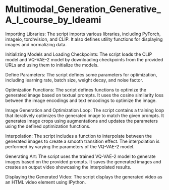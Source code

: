 # Multimodal_Generation_Generative_A_I_course_by_Ideami

Importing Libraries: The script imports various libraries, including PyTorch, imageio, torchvision, and CLIP. It also defines utility functions for displaying images and normalizing data.

Initializing Models and Loading Checkpoints: The script loads the CLIP model and VQ-VAE-2 model by downloading checkpoints from the provided URLs and using them to initialize the models.

Define Parameters: The script defines some parameters for optimization, including learning rate, batch size, weight decay, and noise factor.

Optimization Functions: The script defines functions to optimize the generated image based on textual prompts. It uses the cosine similarity loss between the image encodings and text encodings to optimize the image.

Image Generation and Optimization Loop: The script contains a training loop that iteratively optimizes the generated image to match the given prompts. It generates image crops using augmentations and updates the parameters using the defined optimization functions.

Interpolation: The script includes a function to interpolate between the generated images to create a smooth transition effect. The interpolation is performed by varying the parameters of the VQ-VAE-2 model.

Generating Art: The script uses the trained VQ-VAE-2 model to generate images based on the provided prompts. It saves the generated images and creates an output video showcasing the interpolated results.

Displaying the Generated Video: The script displays the generated video as an HTML video element using IPython.
